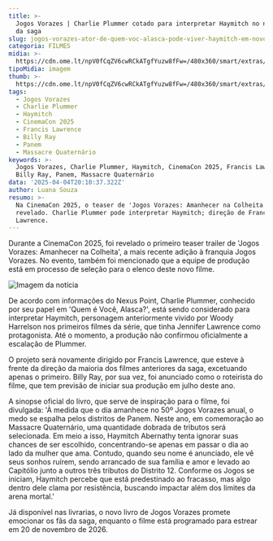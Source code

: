 ```yaml
---
title: >-
  Jogos Vorazes | Charlie Plummer cotado para interpretar Haymitch no novo filme
  da saga
slug: jogos-vorazes-ator-de-quem-voc-alasca-pode-viver-haymitch-em-novo-filme
categoria: FILMES
midia: >-
  https://cdn.ome.lt/npV0fCqZV6cwRCkATgfYuzw8fFw=/480x360/smart/extras/conteudos/jogos-vorazes-woody.jpg
tipoMidia: imagem
thumb: >-
  https://cdn.ome.lt/npV0fCqZV6cwRCkATgfYuzw8fFw=/480x360/smart/extras/conteudos/jogos-vorazes-woody.jpg
tags:
  - Jogos Vorazes
  - Charlie Plummer
  - Haymitch
  - CinemaCon 2025
  - Francis Lawrence
  - Billy Ray
  - Panem
  - Massacre Quaternário
keywords: >-
  Jogos Vorazes, Charlie Plummer, Haymitch, CinemaCon 2025, Francis Lawrence,
  Billy Ray, Panem, Massacre Quaternário
data: '2025-04-04T20:10:37.322Z'
author: Luana Souza
resumo: >-
  Na CinemaCon 2025, o teaser de 'Jogos Vorazes: Amanhecer na Colheita' foi
  revelado. Charlie Plummer pode interpretar Haymitch; direção de Francis
  Lawrence.
---
```


Durante a CinemaCon 2025, foi revelado o primeiro teaser trailer de 'Jogos Vorazes: Amanhecer na Colheita', a mais recente adição à franquia Jogos Vorazes. No evento, também foi mencionado que a equipe de produção está em processo de seleção para o elenco deste novo filme.

![Imagem da notícia](https://cdn.ome.lt/VropuA-Kuk8D7BDuXyexdcjTmCA=/fit-in/837x500/smart/uploads/conteudo/fotos/charlie-plummer-jogos-vorazes.png)

De acordo com informações do Nexus Point, Charlie Plummer, conhecido por seu papel em 'Quem é Você, Alasca?', está sendo considerado para interpretar Haymitch, personagem anteriormente vivido por Woody Harrelson nos primeiros filmes da série, que tinha Jennifer Lawrence como protagonista. Até o momento, a produção não confirmou oficialmente a escalação de Plummer.

O projeto será novamente dirigido por Francis Lawrence, que esteve à frente da direção da maioria dos filmes anteriores da saga, excetuando apenas o primeiro. Billy Ray, por sua vez, foi anunciado como o roteirista do filme, que tem previsão de iniciar sua produção em julho deste ano.

A sinopse oficial do livro, que serve de inspiração para o filme, foi divulgada: 'À medida que o dia amanhece no 50º Jogos Vorazes anual, o medo se espalha pelos distritos de Panem. Neste ano, em comemoração ao Massacre Quaternário, uma quantidade dobrada de tributos será selecionada. Em meio a isso, Haymitch Abernathy tenta ignorar suas chances de ser escolhido, concentrando-se apenas em passar o dia ao lado da mulher que ama. Contudo, quando seu nome é anunciado, ele vê seus sonhos ruírem, sendo arrancado de sua família e amor e levado ao Capitólio junto a outros três tributos do Distrito 12. Conforme os Jogos se iniciam, Haymitch percebe que está predestinado ao fracasso, mas algo dentro dele clama por resistência, buscando impactar além dos limites da arena mortal.'

Já disponível nas livrarias, o novo livro de Jogos Vorazes promete emocionar os fãs da saga, enquanto o filme está programado para estrear em 20 de novembro de 2026.
